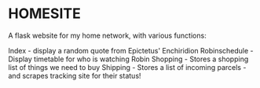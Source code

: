 # HOMESITE
A flask website for my home network, with various functions:

Index - display a random quote from Epictetus' Enchiridion
Robinschedule - Display timetable for who is watching Robin
Shopping - Stores a shopping list of things we need to buy
Shipping - Stores a list of incoming parcels - and scrapes tracking site for their status!


